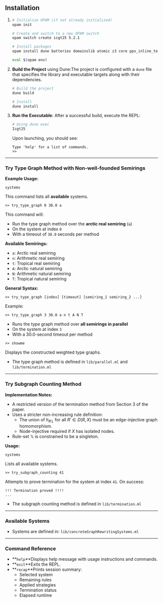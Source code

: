## Installation

1. ```bash
   # Initialize OPAM (if not already initialized)
   opam init

   # Create and switch to a new OPAM switch
   opam switch create icgt25 5.2.1

   # Install packages
   opam install dune batteries domainslib atomic z3 core ppx_inline_test ppx_expect

   eval $(opam env)
   ```
2. **Build the Project** using Dune:The project is configured with a `dune` file that specifies the library and executable targets along with their dependencies.

   ```bash
   # Build the project
   dune build

   # Install
   dune install
   ```
3. **Run the Executable**:
   After a successful build, execute the REPL:

   ```bash
   # Using dune exec
   Icgt25
   ```

   Upon launching, you should see:

   ```
   Type 'help' for a list of commands.
   >>
   ```

---

### Try Type Graph Method with Non-well-founded Semirings

**Example Usage:** 

```
systems
```

This command lists all **available** systems.

```
>> try_type_graph 0 30.0 a
```

This command will:

* Run the type graph method over the **arctic real semiring** (`a`)
* On the system at index `0`
* With a timeout of `30.0` seconds per method

**Available Semirings:**

- `a`: Arctic real semiring
- `n`: Arithmetic real semiring
- `t`: Tropical real semiring
- `A`: Arctic natural semiring
- `N`: Arithmetic natural semiring
- `T`: Tropical natural semiring

**General Syntax:**

```
>> try_type_graph [index] [timeout] [semiring_1 semiring_2 ...]
```

Example:

```
>> try_type_graph 3 30.0 a n t A N T
```

* Runs the type graph method over **all semirings in parallel**
* On the system at index `3`
* With a 30.0-second timeout per method

```
>> showme
```

Displays the constructed weighted type graphs.

* The type graph method is defined in
`lib/parallel.ml` and `lib/termination.ml`
-----

### Try Subgraph Counting Method

**Implementation Notes:**

- A restricted version of the termination method from Section 3 of the paper.
- Uses a stricter non-increasing rule definition:
  - The union of $h_{R'L}$ for all $R'\in D(R,X)$ must be an edge-injective graph homomorphism.
  - Node-injective required if $X$ has isolated nodes.
- Rule-set $\mathbb{X}$ is constrained to be a singleton.

**Usage:**

```
systems
```

Lists all available systems.

```
>> try_subgraph_counting 41
```

Attempts to prove termination for the system at index `41`. On success:

```
!!! Termination proved !!!!
...
```

* The subgraph counting method is defined in
`lib/termination.ml`
---

### Available Systems

* Systems are defined in:
`lib/concreteGraphRewritingSystems.ml`

---

### Command Reference

- **`help`**Displays help message with usage instructions and commands.
- **`exit`**Exits the REPL.
- **`recap`**Prints session summary:
  - Selected system
  - Remaining rules
  - Applied strategies
  - Termination status
  - Elapsed runtime
